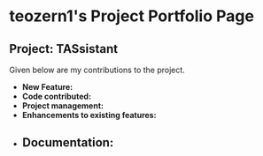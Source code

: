 # teozern1's Project Portfolio Page
## Project: TASsistant

Given below are my contributions to the project.
- **New Feature:**
- **Code contributed:**
- **Project management:**
- **Enhancements to existing features:**
- **Documentation:**
  - 
